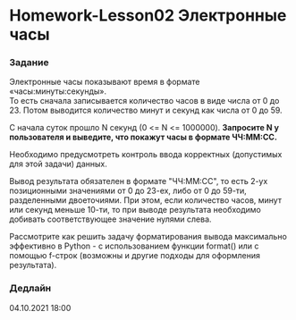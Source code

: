 # Homework-Lesson02 Электронные часы

### Задание
Электронные часы показывают время в формате «часы:минуты:секунды».  
То есть сначала записывается количество часов в виде числа от 0 до 23. Потом выводится количество минут и секунд как числа от 0 до 59.

С начала суток прошло N секунд (0 <= N <= 1000000). **Запросите N у пользователя и выведите, что покажут часы в формате ЧЧ:ММ:СС.**

Необходимо предусмотреть контроль ввода корректных (допустимых для этой задачи) данных.

Вывод результата обязателен в формате "ЧЧ:ММ:СС", то есть 2-ух позиционными значениями от 0 до 23-ех, либо от 0 до 59-ти, разделенными двоеточиями.
При этом, если количество часов, минут или секунд меньше 10-ти, то при выводе результата необходимо добивать соответствующее значение нулями слева.

Рассмотрите как решить задачу форматирования вывода максимально эффективно в Python - с использованием функции format() или с помощью f-строк (возможны и другие подходы для оформления результата).

### Дедлайн 
04.10.2021 18:00
